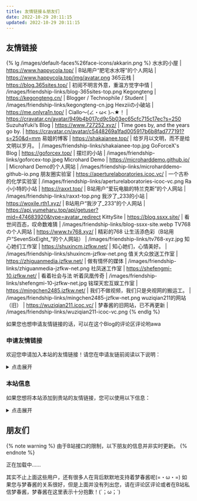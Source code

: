 ```yaml
---
title: 友情链接＆朋友们
date: 2022-10-29 20:11:15
updated: 2022-10-29 20:11:15
---
```


## 友情链接

{% lg /images/default-faces%26face-icons/akkarin.png %}
水水的小屋 | https://www.happycola.top/ | B站用户“肥宅水水呀”的个人网站 | https://www.happycola.top/img/avatar.png
365云栈 | https://blog.365sites.top/ | 初阅不明言外意，重温方觉字中情 | /images/friendship-links/blog-365sites-top.png
Kegongteng | https://kegongteng.cn/ | Blogger / Technophile / Student | /images/friendship-links/kegongteng-cn.jpg
Hexziiの小破站 | https://me.onlyra1n.top/ | Ciallo～(∠・ω&lt; )⌒★！ | https://cravatar.cn/avatar/949b4b017cd9c5b03ec65cfc715c17ec?s=250
SuzuhaYuki’s Blog | https://www.727252.xyz/ | Time goes by, and the years go by. | https://cravatar.cn/avatar/c5448269a1fad005917b6b8fad777191?s=250&d=mm
易姐的博客 | https://shakaianee.top/ | 给岁月以文明，而不是给文明以岁月。 | /images/friendship-links/shakaianee-top.jpg
GoForceX's Blog | https://goforcex.top/ | 摆烂的小站 | /images/friendship-links/goforcex-top.jpeg
Microhard Demo | https://microharddemo.github.io/ | Microhard Demo的个人网站 | /images/friendship-links/microharddemo-github-io.png
朋友圈实验室 | https://aperturelaboratories.icoc.vc/ | 一个古朴的化学实验室 | /images/friendship-links/aperturelaboratories-icoc-vc.png
Ra小小特的小站 | https://raxxt.top/ | B站用户“爱玩电脑的特兰克斯”的个人网站 | /images/friendship-links/raxxt-top.png
我汐了_233的小站 | https://woxile.rth1.xyz/ | B站用户“我汐了_233”的个人网站 | https://api.yumeharu.top/api/getuser?mid=474683920&type=avatar_redirect
KittySite | https://blog.ssxx.site/ | 看世间百态，叹命数难猜 | /images/friendship-links/blog-ssxx-site.webp
TV768の个人网站 | https://www.tv768.xyz/ | 精彩的768 让生活添色彩（B站用户“SevenSixEight_”的个人网站） | /images/friendship-links/tv768-xyz.jpg
知心她们工作室 | https://shuxincm.jzfkw.net/ | 知心她们，心情美好。 | /images/friendship-links/shuxincm-jzfkw-net.png
值关大众放送工作室 | https://zhiguanmedia.jzfkw.net/ | 做有情怀的媒体 | /images/friendship-links/zhiguanmedia-jzfkw-net.png
社凤迷工作室 | https://shefengmi-10.jzfkw.net/ | 看着社会与法 听着凤凰传奇 | /images/friendship-links/shefengmi-10-jzfkw-net.jpg
铭琛天宏互娱工作室 | https://mingchen2485.jzfkw.net/ | 我们不做视频，我们只是央视网的搬运工。 | /images/friendship-links/mingchen2485-jzfkw-net.png
wuziqian211的网站（旧） | https://wuziqian211.icoc.vc/ | 梦春酱的旧网站，已不再更新 | /images/friendship-links/wuziqian211-icoc-vc.png
{% endlg %}

<!--
<details>
<summary>无法访问的友链</summary>
<div class="details">

以下友情链接暂时无法访问，梦春酱期待这些友链的恢复qwq
{% lg /images/default-faces%26face-icons/akkarin.png %}
{% endlg %}

</div>
</details>
-->

如果您也想申请友情链接的话，可以在这个Blog的评论区评论哟awa

### 申请友情链接

欢迎您申请加入本站的友情链接！请您在申请友链前阅读以下说明：

<details>
<summary>点击展开</summary>
<div class="details">

#### 申请规则

1. 网站内容必须符合中华人民共和国相关法律法规，且**不能与代理服务器、VPN、广告等相关**；
2. 网站必须要有实质性的内容，本站不接受空白的或者全是无意义内容的网站；
3. 网站可以在中国大陆地区正常访问，且页面显示正常，访问速度在可接受的范围内；
4. 原则上，您申请的网站的类型应该是**个人博客**，而不是社交平台的个人主页（如果您有B站账号，可以考虑申请添加您到“[朋友们](#朋友们)”部分）。

{% note info %}
梦春酱不会检查您是否将本站添加到贵站友链。
{% endnote %}

#### 申请方式

在[本页面的评论区](#waline)评论即可申请友情链接，建议您参照以下格式评论：

```text
网站名称：
网站链接：
网站图标：
网站描述：
```

梦春酱可能会在将贵站添加在本站友链时修改部分信息；同时，**若您没有特别说明，梦春酱会将贵站的图标存储到本站的服务器上。**

#### 友链的定期检查、可能存在的风险说明

梦春酱会在力所能及的范围内定期检查您的网站；若贵站出现问题，包括但不限于：

- 页面显示异常、网站无法访问
- 发布不符合中华人民共和国法律法规的内容
- 网站被恶意注入内容，网站服务器被恶意攻击、劫持
- 域名到期

那么，梦春酱可能会通知您，并且会将贵站移至“无法访问的友链”或直接移除友情链接。
{% note warning %}
由于部分网站没有备案、域名未实名认证、未加强防护等，梦春酱**无法确保友情链接没有任何风险**。
{% endnote %}

希望我们一起努力，共同进步！(=・ω・=)

</div>
</details>

### 本站信息

如果您想将本站添加到贵站的友情链接，您可以使用以下信息：

<details>
<summary>点击展开</summary>
<div class="details">

{% tabs 本站信息 %}
<!-- tab ⚙️通用格式 -->

| 网站名称 | 网站链接 | 网站图标 | 网站描述 |
| :------: | :------: | :------: | :------: |
| 晨叶梦春的小屋 | <https://www.yumeharu.top/> | ![站点图标](/images/icon_compressed.png)<https://www.yumeharu.top/images/icon_compressed.png> | Not for the best, just for the better.<br />或<br />不求最好，只求更好。 |

| 站长昵称 | 站长头像 | 网站截图 |
| :------: | :------: | :------: |
| 晨叶梦春 | <img class="avatar" alt="站长头像" src="/images/face_compressed.png" /><https://www.yumeharu.top/images/face_compressed.png> | ![站点截图](/images/screenshot_compressed.png)<https://www.yumeharu.top/images/screenshot_compressed.png> |

<!-- endtab -->

<!-- tab 🚩YAML -->
```yml
# 此 YAML 文件仅供参考，您可能需要进行适当修改
  - name: 晨叶梦春的小屋            # 网站名称
    link: https://www.yumeharu.top/ # 网站链接
    icon: https://www.yumeharu.top/images/icon_compressed.png             # 网站图标
    description: Not for the best, just for the better.                   # 网站描述，也可使用 “不求最好，只求更好。”
    author: 晨叶梦春                 # 站长昵称
    avatar: https://www.yumeharu.top/images/face_compressed.png           # 站长头像
    screenshot: https://www.yumeharu.top/images/screenshot_compressed.png # 网站截图
```
<!-- endtab -->

<!-- tab 📄HTML -->
```html
<a target="_blank" rel="noopener external nofollow noreferrer" href="https://www.yumeharu.top/">晨叶梦春的小屋</a>
```
<!-- endtab -->

{% endtabs %}

</div>
</details>

## 朋友们

{% note warning %}
由于B站接口的限制，以下朋友的信息并非实时更新。
{% endnote %}

<div class="link-grid" id="friends">正在加载中……</div>

<details id="deleted-friends-wrap" style="display: none;">
<summary>查看已经注销的朋友</summary>
<div class="details">

已经注销，但曾经和梦春酱存在一定关系的朋友有这些：

<div class="link-grid" id="deleted-friends"></div>

这些朋友的注销，给梦春酱带来了一定程度的损失，梦春酱非常希望能有缘再见到TA们(´；ω；\`)当然有些朋友已经创建新的账号啦awa

</div>
</details>

其实不止上面这些用户，还有很多人在背后默默地支持着梦春酱呢(=・ω・=)
如果您与梦春酱的关系很好，但是上面并没有列出您，请在评论区评论或者在B站私信梦春酱，梦春酱在这里表示十分抱歉！(´；ω；\`)

<script data-pjax>
(async () => {
  const renderUserDiv = info => {
    const userDiv = document.createElement('div');
    userDiv.className = 'link-grid-container';
    const avatar = document.createElement('img');
    avatar.className = 'link-grid-image no-fancybox', avatar.title = info.t, avatar.src = info.a;
    userDiv.appendChild(avatar);
    if ([0, 1, 2].includes(info.i)) {
      const faceIcon = document.createElement('img');
      faceIcon.className = 'face-icon no-fancybox', faceIcon.alt = '';
      switch (info.i) {
        case 0:
          faceIcon.title = `UP 主认证：${info.o}`, faceIcon.src = '/images/default-faces%26face-icons/personal.svg';
          break;
        case 1:
          faceIcon.title = `机构认证：${info.o}`, faceIcon.src = '/images/default-faces%26face-icons/business.svg';
          break;
        case 2:
          faceIcon.title = '大会员', faceIcon.src = '/images/default-faces%26face-icons/big-vip.svg';
          break;
      }
      userDiv.appendChild(faceIcon);
    }
    if (info.n) {
      const nftFaceIcon = document.createElement('img');
      nftFaceIcon.className = `face-icon${[0, 1, 2].includes(info.i) ? ' second' : ''} no-fancybox`, nftFaceIcon.alt = '', nftFaceIcon.title = '数字藏品', nftFaceIcon.src = '/images/default-faces%26face-icons/nft-label.gif';
      userDiv.appendChild(nftFaceIcon);
    }
    const title = document.createElement('p');
    title.style.color = info.c || '', title.innerText = info.t;
    userDiv.appendChild(title);
    const desc = document.createElement('p');
    desc.innerText = info.d;
    userDiv.appendChild(desc);
    const link = document.createElement('a');
    link.target = '_blank', link.rel = 'noopener external nofollow noreferrer', link.href = info.l;
    userDiv.appendChild(link);
    return userDiv;
  };

  const friends = document.querySelector('div#friends'), deletedFriends = document.querySelector('div#deleted-friends');
  if (!friends) return;
  try {
    const json = await (await fetch('https://api.yumeharu.top/api/modules?id=friends&version=3&type=json')).json();
    friends.innerText = '';
    if (json.code === 0) {
      for (const u of json.data.n.sort(() => 0.5 - Math.random())) {
        friends.append(renderUserDiv(u));
      }
      if (deletedFriends) {
        document.querySelector('details#deleted-friends-wrap').style.display = '';
        for (const u of json.data.d.sort(() => 0.5 - Math.random())) {
          deletedFriends.append(renderUserDiv(u));
        }
      }
    }
  } catch {
    friends.innerText = '';
  } finally {
    friends.append(renderUserDiv({ a: '/images/default-faces%26face-icons/akkarin.png', t: '您', d: '是的，就是您 (=・ω・=) 您一直在支持着梦春酱，当然也是梦春酱的朋友哟 awa', l: 'https://space.bilibili.com/' }));
  }
})();
</script>
